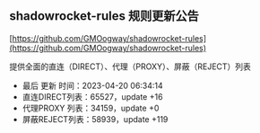 ## shadowrocket-rules 规则更新公告

[https://github.com/GMOogway/shadowrocket-rules](https://github.com/GMOogway/shadowrocket-rules)

提供全面的直连（DIRECT）、代理（PROXY）、屏蔽（REJECT）列表
- 最后 更新 时间：2023-04-20 06:34:14
- 直连DIRECT列表：65527，update +16
- 代理PROXY 列表：34159，update +0
- 屏蔽REJECT列表：58939，update +119